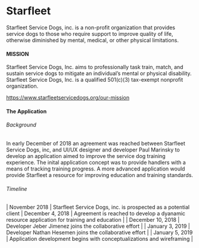 # Starfleet

Starfleet Service Dogs, inc. is a non-profit organization that provides service dogs to those who require support to improve quality of life, otherwise diminished by mental, medical, or other physical limitations. 

#### MISSION
Starfleet Service Dogs, Inc. aims to professionally task train, match, and sustain service dogs to mitigate an individual’s mental or physical disability. Starfleet Service Dogs, Inc. is a qualified  501(c)(3) tax-exempt nonprofit organization.   

https://www.starfleetservicedogs.org/our-mission 

#### The Application 
###### Background
In early December of 2018 an agreement was reached between Starfleet Service Dogs, inc, and UI/UX designer and developer Paul Marinsky to develop an application aimed to improve the service dog training experience. The inital application concept was to provide handlers with a means of tracking training progress. A more advanced application would provide Starfleet a resource for improving education and training standards. 

###### Timeline
| November 2018 | Starfleet Service Dogs, inc. is prospected as a potential client 
| December 4, 2018 | Agreement is reached to develop a dyanamic resource application for training and education |
| December 10, 2018 | Developer Jeber Jimenez joins the collaborative effort |
| January 3, 2019 | Developer Nathan Hesemen joins the collaborative effort |
| January 5, 2019 | Application development begins with conceptualizations and wireframing |



